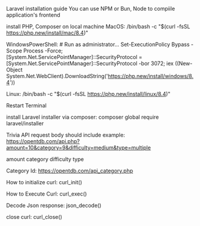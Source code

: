 Laravel installation guide
You can use NPM or Bun, Node to compiile application's frontend

install PHP, Composer on local machine
MacOS:  /bin/bash -c "$(curl -fsSL https://php.new/install/mac/8.4)"

WindowsPowerShell:  # Run as administrator...
Set-ExecutionPolicy Bypass -Scope Process -Force; [System.Net.ServicePointManager]::SecurityProtocol = [System.Net.ServicePointManager]::SecurityProtocol -bor 3072; iex ((New-Object System.Net.WebClient).DownloadString('https://php.new/install/windows/8.4'))


Linux:  /bin/bash -c "$(curl -fsSL https://php.new/install/linux/8.4)"



Restart Terminal 

install Laravel installer via composer:
    composer global require laravel/installer


Trivia API
request body should include example:
https://opentdb.com/api.php?amount=10&category=9&difficulty=medium&type=multiple


amount
category
difficulty
type


Category Id:    https://opentdb.com/api_category.php


How to initialize curl:
    curl_init()

How to Execute Curl:
curl_exec()

Decode Json response:
    json_decode()

close curl:
curl_close()